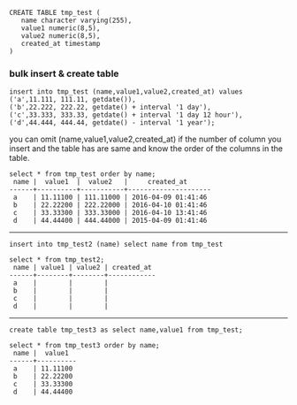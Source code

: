 ```
CREATE TABLE tmp_test (
   name character varying(255),
   value1 numeric(8,5),
   value2 numeric(8,5),
   created_at timestamp
)
```

### bulk insert & create table

```
insert into tmp_test (name,value1,value2,created_at) values
('a',11.111, 111.11, getdate()),
('b',22.222, 222.22, getdate() + interval '1 day'),
('c',33.333, 333.33, getdate() + interval '1 day 12 hour'),
('d',44.444, 444.44, getdate() - interval '1 year');

```
you can omit (name,value1,value2,created_at)
if the number of column you insert and the table has are same and know the order of the columns in the table.

```
select * from tmp_test order by name;
 name |  value1  |  value2   |     created_at
------+----------+-----------+---------------------
 a    | 11.11100 | 111.11000 | 2016-04-09 01:41:46
 b    | 22.22200 | 222.22000 | 2016-04-10 01:41:46
 c    | 33.33300 | 333.33000 | 2016-04-10 13:41:46
 d    | 44.44400 | 444.44000 | 2015-04-09 01:41:46
```
---
```
insert into tmp_test2 (name) select name from tmp_test
```

```
select * from tmp_test2;
 name | value1 | value2 | created_at
------+--------+--------+------------
 a    |        |        |
 b    |        |        |
 c    |        |        |
 d    |        |        |
```
---
```
create table tmp_test3 as select name,value1 from tmp_test;
```

```
select * from tmp_test3 order by name;
 name |  value1
------+----------
 a    | 11.11100
 b    | 22.22200
 c    | 33.33300
 d    | 44.44400
```
